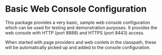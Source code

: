 Basic Web Console Configuration
===============================

This package provides a very basic, sample web console configuration
which can be used for testing and demonstration purposes. It provides
the web console with HTTP (port 8888) and HTTPS (port 8443) access.

When started with page providers and web conlets in the classpath,
these will be automatically picked up and added to the console 
configuration.
